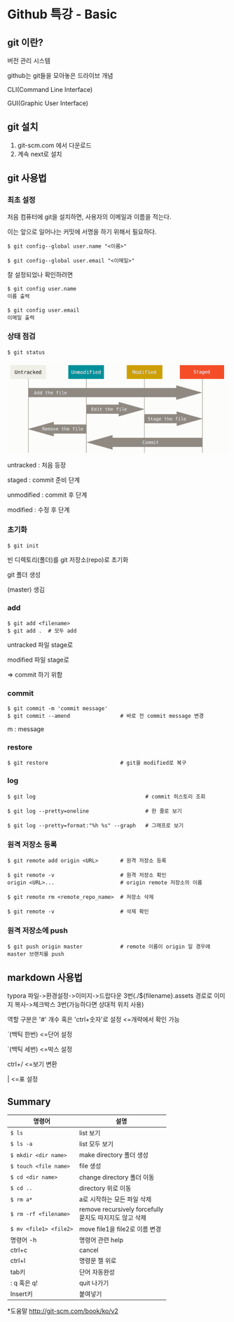 # Github 특강 - Basic

## git 이란?

버전 관리 시스템

github는 git들을 모아놓은 드라이브 개념

CLI(Command Line Interface)

GUI(Graphic User Interface)



## git 설치

1. git-scm.com 에서 다운로드
2. 계속 next로 설치



## git 사용법

### 최초 설정

처음 컴퓨터에 git을 설치하면, 사용자의 이메일과 이름을 적는다.

이는 앞으로 일어나는 커밋에 서명을 하기 위해서 필요하다.

```
$ git config--global user.name "<이름>"

$ git config--global user.email "<이메일>"
```

잘 설정되었나 확인하려면

```
$ git config user.name
이름 출력

$ git config user.email
이메일 출력
```



### 상태 점검

```
$ git status
```

![image-20201222172552194](basic.assets/image-20201222172552194.png)

untracked : 처음 등장

staged : commit 준비 단계

unmodified : commit 후 단계

modified : 수정 후 단계



### 초기화

```
$ git init
```

빈 디렉토리(폴더)를 git 저장소(repo)로 초기화

git 폴더 생성

(master) 생김



### add

``` 
$ git add <filename>
$ git add .  # 모두 add
```

untracked 파일 stage로

modified 파일 stage로

=> commit 하기 위함



### commit

```
$ git commit -m 'commit message'
$ git commit --amend				# 바로 전 commit message 변경
```

m : message



### restore

```
$ git restore						# git을 modified로 복구
```



### log

```
$ git log									# commit 히스토리 조회

$ git log --pretty=oneline					# 한 줄로 보기

$ git log --pretty=format:"%h %s" --graph	# 그래프로 보기
```



### 원격 저장소 등록

```
$ git remote add origin <URL>		# 원격 저장소 등록

$ git remote -v						# 원격 저장소 확인
origin <URL>...						# origin remote 저장소의 이름

$ git remote rm <remote_repo_name>	# 저장소 삭제

$ git remote -v						# 삭제 확인
```



### 원격 저장소에 push

```
$ git push origin master			# remote 이름이 origin 일 경우에 master 브랜치를 push
```



## markdown 사용법

typora 파일->환경설정->이미지->드랍다운 3번(./${filename}.assets 경로로 이미지 복사->체크박스 3번(가능하다면 상대적 위치 사용)

역할 구분은 '#' 개수 혹은 'ctrl+숫자'로 설정 <=개략에서 확인 가능

`(백틱 한번) <=단어 설정

`(백틱 세번) <=박스 설정

ctrl+/ <=보기 변환

| <=표 설정



## Summary

| 명령어                 | 설명                                                         |
| ---------------------- | ------------------------------------------------------------ |
| `$ ls`                 | list 보기                                                    |
| `$ ls -a`              | list 모두 보기                                               |
| `$ mkdir <dir name>`   | make directory 폴더 생성                                     |
| `$ touch <file name>`  | file 생성                                                    |
| `$ cd <dir name>`      | change directory 폴더 이동                                   |
| `$ cd ..`              | directory 위로 이동                                          |
| `$ rm a*`              | a로 시작하는 모든 파일 삭제                                  |
| `$ rm -rf <filename>`  | remove recursively forcefully<br />묻지도 따지지도 않고 삭제 |
| `$ mv <file1> <file2>` | move file1을 file2로 이름 변경                               |
| 명령어 -h              | 명령어 관련 help                                             |
| ctrl+c                 | cancel                                                       |
| ctrl+l                 | 명령문 젤 위로                                               |
| tab키                  | 단어 자동완성                                                |
| : q 혹은 q!            | quit 나가기                                                  |
| Insert키               | 붙여넣기                                                     |

*도움말 http://git-scm.com/book/ko/v2
